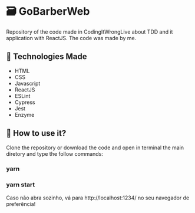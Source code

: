 # :card_file_box: GoBarberWeb
Repository of the code made in CodingItWrongLive about TDD and it application with ReactJS. The code was made by me.

<!--
<p align= "center">
  <img src="https://user-images.githubusercontent.com/47602070/76813700-8d089180-67d7-11ea-86ad-b0fca5424b4d.png" height="250px" />
<p/>
-->

## :bookmark_tabs: Technologies Made
* HTML
* CSS
* Javascript
* ReactJS
* ESLint
* Cypress
* Jest
* Enzyme

## :rocket: How to use it?

Clone the repository or download the code and open in terminal the main diretory and type the follow commands:

### yarn

### yarn start

Caso não abra sozinho, vá para http://localhost:1234/ no seu navegador de preferência!